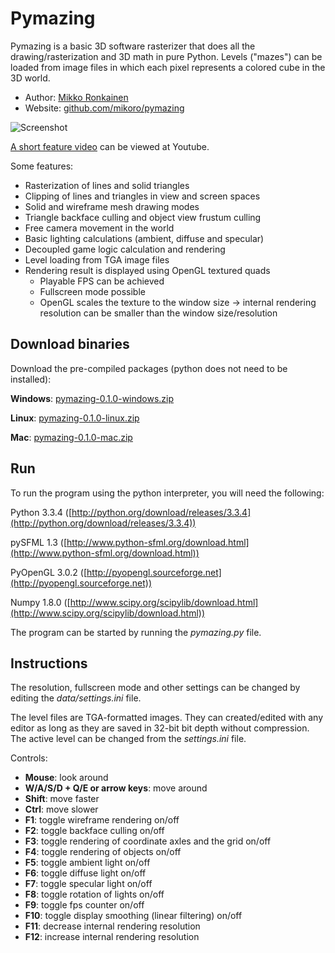# Pymazing

Pymazing is a basic 3D software rasterizer that does all the drawing/rasterization and 3D math in pure Python. Levels ("mazes") can be loaded from image files in which each pixel represents a colored cube in the 3D world.

* Author: [Mikko Ronkainen](http://mikkoronkainen.com)
* Website: [github.com/mikoro/pymazing](https://github.com/mikoro/pymazing)

![Screenshot](http://mikoro.github.io/images/pymazing/readme-screenshot.jpg "Screenshot")

[A short feature video](http://youtu.be/01qt1wwhz1k) can be viewed at Youtube.

Some features:

- Rasterization of lines and solid triangles
- Clipping of lines and triangles in view and screen spaces
- Solid and wireframe mesh drawing modes
- Triangle backface culling and object view frustum culling
- Free camera movement in the world
- Basic lighting calculations (ambient, diffuse and specular)
- Decoupled game logic calculation and rendering
- Level loading from TGA image files
- Rendering result is displayed using OpenGL textured quads
  - Playable FPS can be achieved
  - Fullscreen mode possible
  - OpenGL scales the texture to the window size -> internal rendering resolution can be smaller than the window size/resolution

## Download binaries

Download the pre-compiled packages (python does not need to be installed):

**Windows**: [pymazing-0.1.0-windows.zip](https://github.com/mikoro/pymazing)

**Linux**: [pymazing-0.1.0-linux.zip](https://github.com/mikoro/pymazing)

**Mac**: [pymazing-0.1.0-mac.zip](https://github.com/mikoro/pymazing)

## Run

To run the program using the python interpreter, you will need the following:

Python 3.3.4 ([http://python.org/download/releases/3.3.4](http://python.org/download/releases/3.3.4))

pySFML 1.3 ([http://www.python-sfml.org/download.html](http://www.python-sfml.org/download.html))

PyOpenGL 3.0.2 ([http://pyopengl.sourceforge.net](http://pyopengl.sourceforge.net))

Numpy 1.8.0 ([http://www.scipy.org/scipylib/download.html](http://www.scipy.org/scipylib/download.html))

The program can be started by running the *pymazing.py* file.

## Instructions

The resolution, fullscreen mode and other settings can be changed by editing the *data/settings.ini* file.

The level files are TGA-formatted images. They can created/edited with any editor as long as they are saved in 32-bit bit depth without compression. The active level can be changed from the *settings.ini* file.

Controls:

- **Mouse**: look around
- **W/A/S/D + Q/E or arrow keys**: move around
- **Shift**: move faster
- **Ctrl**: move slower
- **F1**: toggle wireframe rendering on/off
- **F2**: toggle backface culling on/off
- **F3**: toggle rendering of coordinate axles and the grid on/off
- **F4**: toggle rendering of objects on/off
- **F5**: toggle ambient light on/off
- **F6**: toggle diffuse light on/off
- **F7**: toggle specular light on/off
- **F8**: toggle rotation of lights on/off
- **F9**: toggle fps counter on/off
- **F10**: toggle display smoothing (linear filtering) on/off
- **F11**: decrease internal rendering resolution
- **F12**: increase internal rendering resolution

